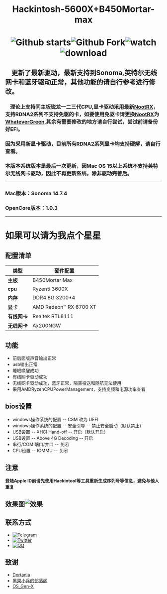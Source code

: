 # <p align="center">Hackintosh-5600X+B450Mortar-max</p> 
# <div align=center>![Github starts](https://img.shields.io/github/stars/xiaoye88/hackintosh-5600X-b450Mortar-max?style=social)![Github Fork](https://img.shields.io/github/forks/xiaoye88/hackintosh-5600X-b450Mortar-max?style=social)![watch](https://img.shields.io/github/watchers/xiaoye88/hackintosh-5600X-b450Mortar-max?style=social)![download](https://img.shields.io/github/downloads/xiaoye88/hackintosh-5600X-b450Mortar-max/total?style=social)
## &nbsp;&nbsp;&nbsp;&nbsp;更新了最新驱动，最新支持到Sonoma,英特尔无线网卡和蓝牙驱动正常，**其他功能的请自行参考进行修改。**  
### &nbsp;&nbsp;&nbsp;&nbsp;理论上支持同主板锐龙一二三代CPU,显卡驱动采用最新[NootRX](https://github.com/ChefKissInc/NootRX)，支持RDNA2系列不支持免驱的卡，如要使用免驱卡请更换[NootRX](https://github.com/ChefKissInc/NootRX)为[WhateverGreen](https://github.com/acidanthera/WhateverGreen),其余有需要修改的地方请自行尝试，尝试前请备份好EFI。
### 因为采用新显卡驱动，目前所有RDNA2系列显卡均支持硬解，请自行查看。
### 本版本系统版本是最后一次更新，因Mac OS 15以上系统不支持英特尔无线网卡驱动，因此不再更新系统，除非驱动完善后。
---
### Mac版本：Sonoma 14.7.4
### OpenCore版本：1.0.3
---  
# 如果可以请为我点个星星
## 配置清单
**类型** | 硬件配置
------------ | -------------
**主板** | B450Mortar Max
**cpu** | Ryzen5 3600X
**内存** | DDR4 8G 3200*4
**显卡** | AMD Radeon™ RX 6700 XT
**有线网卡** | Realtek RTL8111
**无线网卡** | Ax200NGW
## 功能
* 前后面版声音输出正常
* usb输出正常
* 睡眠唤醒成功
* 有线网卡驱动成功
* 无线网卡驱动成功，蓝牙正常，隔空投送和随航无法使用
* 采用AMDRyzenCPUPowerManagement，支持变频和电源功率查看
## bios设置
* windows操作系统的配置 -- CSM 改为 UEFI
* windows操作系统的配置 -- 安全引导 -- 禁止安全启动（默认禁止）
* USB设置 -- XHCI Hand-off -- 开启（默认开启）
* USB设置 -- Above 4G Decoding -- 开启
* 串行/COM 端口/并口 -- 关闭
* CPU设置 -- IOMMU -- 关闭
## 注意
**登陆Apple ID前请先使用Hackintool等工具重新生成序列号等信息，避免与他人重复**
## 效果图![效果][def]
## 联系方式
* [![Telegram](https://img.shields.io/badge/Telegram-@Dialectsuds-blue.svg?style=social)](https://t.me/DialectSudr)
* [![Twitter](https://img.shields.io/twitter/url?label=Twitter&style=social&url=https%3A%2F%2Ftwitter.com%2Fxiaoxi_ye)](https://twitter.com/intent/tweet?text=Wow:&url=https%3A%2F%2Ftwitter.com%2Fxiaoxi_ye)
* [![QQ](https://img.shields.io/badge/QQ-@Dialectsuds-blue.svg?style=social)](http://wpa.qq.com/msgrd?v=3&uin=1208194001&site=qq&menu=yes)
## 致谢
* [Dortania](https://dortania.github.io/OpenCore-Install-Guide/AMD/zen.html#starting-point)
* [黑果小兵的部落阁](https://blog.daliansky.net)
* [OS_Gen-X](https://github.com/Pavo-IM/OC-Gen-X)


[def]: https://github.com/xiaoye88/hackintosh-5600X-b450Mortar-max/blob/77330ef4188fd3cd98ecb92db6627905cfdcea54/Sonoma.jpg
